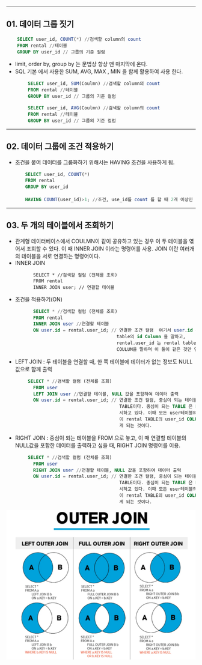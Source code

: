 ***
## 01. 데이터 그룹 짓기

```sql
	SELECT user_id, COUNT(*) //검색할 column의 count
	FROM rental //테이블
	GROUP BY user_id // 그룹의 기준 컬럼
```
- limit, order by, group by 는 문법상 항상 맨 마지막에 온다.
- SQL 기본 에서 사용한 SUM, AVG, MAX , MIN 을 함께 활용하여 사용 한다.
```sql
		SELECT user_id, SUM(Coulmn) //검색할 column의 count
		FROM rental //테이블
		GROUP BY user_id // 그룹의 기준 컬럼
```
		   
```sql
		SELECT user_id, AVG(Coulmn) //검색할 column의 count
		FROM rental //테이블
		GROUP BY user_id // 그룹의 기준 컬럼
```
***
## 02. 데이터 그룹에 조건 적용하기

   - 조건을 붙여 데이터를 그룹화하기 위해서는 HAVING 조건을 사용하게 됨.
```SQL
	   SELECT user_id, COUNT(*)
	   FROM rental 
	   GROUP BY user_id
	
	   HAVING COUNT(user_id)>1; //조건, use_id를 count 를 할 때 2개 이상인 데이터만 검색
```
***
## 03. 두 개의 테이블에서 조회하기
  
  - 관계형 데이터베이스에서 COULMN이 같이 공유하고 있는 경우 이 두 테이블을 엮어서 조회할 수 있다. 이 때 INNER JOIN 이라는 명령어를 사용. JOIN 이란 여러개의 테이블을 서로 연결하는 명령어이다.
  - INNER JOIN
```MySQL
		  SELECT * //검색할 컬럼 (전체를 조회)
		  FROM rental 
		  INNER JOIN user; // 연결할 테이블
```
- 조건을 적용하기(ON)
```SQL
		  SELECT * //검색할 컬럼 (전체를 조회)
		  FROM rental 
		  INNER JOIN user //연결할 테이블
		  ON user.id = rental.user_id; // 연결한 조건 컬럼	 여기서 user.id 는 user
										 table의 id Column 을 말하고,
										 rental.user_id 는 rental table의 user_id 
										 COULUM을 말하며 이 둘이 같은 것만 연결하라는 의미
```  
- LEFT JOIN : 두 테이블을 연결할 때, 한 쪽 테이블에 데이터가 없는 정보도 NULL값으로 함께 출력
```SQL
		SELECT * //검색할 컬럼 (전체를 조회)
		  FROM user 
		  LEFT JOIN user //연결할 테이블, NULL 값을 포함하여 데이터 출력
		  ON user.id = rental.user_id; // 연결한 조건 컬럼, 중심이 되는 테이블은 user 
										  TABLE이다. 중심이 되는 TABLE 은 FROM 에서 명
										  시하고 있다. 이때 모든 user테이블의 id COLUMN
										  이 rental TABLE의 user_id COLUMN 과 겹치
										  게 되는 것이다.
```
- RIGHT JOIN :  중심이 되는 테이블을 FROM 으로 놓고,	이 때 연결할 테이블의 NULL값을 포함한 데이터를   출력하고 싶을 때, RIGHT JOIN 명령어를 이용. 
```SQL
		SELECT * //검색할 컬럼 (전체를 조회)
		  FROM user 
		  RIGHT JOIN user //연결할 테이블, NULL 값을 포함하여 데이터 출력
		  ON user.id = rental.user_id; // 연결한 조건 컬럼, 중심이 되는 테이블은 user 
										  TABLE이다. 중심이 되는 TABLE 은 FROM 에서 명
										  시하고 있다. 이때 모든 user테이블의 id COLUMN
										  이 rental TABLE의 user_id COLUMN 과 겹치
										  게 되는 것이다.
```
![SQL로 다수의 테이블 제어-20250117222948181.webp](images%2FSQL%EB%A1%9C%20%EB%8B%A4%EC%88%98%EC%9D%98%20%ED%85%8C%EC%9D%B4%EB%B8%94%20%EC%A0%9C%EC%96%B4-20250117222948181.webp)

